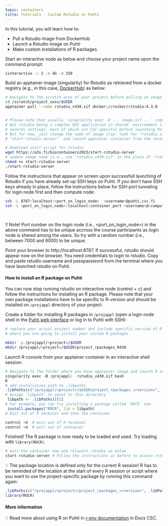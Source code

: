 ```yaml
---
topic: containers
title: Tutorial1 - Custom Rstudio on Puhti
---
```

In this tutorial, you will learn how to:
   - Pull a Rstudio image from DockerHub
   - Launch a Rstudio image on Puhti
   - Make custom installations of R packages



Start an interactive node as below and choose your project name upon the command prompt:

```bash
sinteractive -c 2 -m 4G -d 250

```
Build an apptainer image (singularity) for Rstudio as retrieved from  a docker registry (e.g., in this case, [DockerHub](https://hub.docker.com/)) as below:

```bash
# Navigate to the scratch area of your project before pulling an image from dockerhub
cd /scratch/project_xxxx/$USER 
apptainer pull --name rstudio_v430.sif docker://rocker/rstudio:4.3.0


# Please note that usually 'singularity exec -B ... image.sif ...' command is sufficient for most applications. 
# But rstudio being a complex GUI application in shared  environment like Puhti, we need to set 
# several settings, most of which are CSC-specific before launching Rstudio.
# But for now, just change the name of image (tip: look for "rstudio.sif" and you should see it in two places) in the ready-made script,
# "start-rstudio-server"  and launch apptainer container from the terminal. 

# Download start script for rstudio
wget https://a3s.fi/biocontainers2023/start-rstudio-server
# update image name (i.e., use 'rstudio_v430.sif' in the place of 'rstudio.sif') in the start script and launch rstudio
chmod +x start-rstudio-server 
./start-rstudio-server 
```
Follow the instructions that appear on screen upon successfull launching of Rstudio if you have already set-up SSH keys on Puhti. If you don't have SSH keys already in place, follow the instructions below for  SSH port tunneling for login node first and then compute node:

```bash
ssh -L 8787:localhost:<port_on_login_node>  <username>@puhti.csc.fi                     # Issue this command while being on local machine                                                        
ssh -L <port_on_login_node>:localhost:container_port <username>@<compute_hostname>      # Issue this command on login node; <compute_hostname> is compute node attached to 
                                                                                        # interactive session change "container_port" number where rstudio is exposed on 
                                                                                         # compute node); 
 ```
‼️ Note! Port number on the login node (i.e., <port_on_login_node>) in the above command has to be unique accross the course participants as login node is shared among the users. So try with a
random number (i.e., between 7000 and 9000) to be unique. 

Point your browser to http://localhost:8787. If successful, rstudio should appear now on the browser. You need credentials to login to rstudio. Copy and paste rstudio username and passpassword from the terminal where you have launched rstudio on Puhti.

#### How to install an R package on Puhti

You can now stop running rstudio on interactive node (control + c) and follow the instructions for installing an R package. Please note that your own package installations have to be specific to R-version and should be installed on `/projappl` directory of your project.

Create a folder for installing R packages in `/projappl` (open a login node shell in the [Puhti web interface](https://www.puhti.csc.fi/) or log in to Puhti with SSH):

``` bash
# replace your actual project number and include specific version of R (in this case, <rversion> is: R430) in the directory name
# where you are going to install your custom R packages

mkdir -p /projappl/<project>/$USER
mkdir /projappl/<project>/$USER/project_rpackages_R430   
```

Launch R console from your apptainer container in an interactive shell session: 

``` r
# Navigate to the folder where you have apptainer image and launch R session inside of Rstudio container
singularity exec -B /projappl/  rstudio_v430.sif bash
R
# add installation path to .libpaths 
.libPaths(c("/projappl/<project>/$USER/project_rpackages_<rversion>", .libPaths())) 
# Assign `libpath` to point to this directory 
 libpath <- .libPaths()[1]
# For example, you can try installing a package called `ROCR` now
 install.packages("ROCR", lib = libpath)
# Exit out of R terminal and then the container

control +d  # exit out of R terminal
control +d  # exit out of container
```

Finished! The R package is now ready to be loaded and used. Try loading with `library(ROCR)`.

```r
# exit the container now and relaunch rstudio as below
start-rstudio-server # Follow the instructions as before to access rstudio from your web browser

```

💡 The package location is defined only for the current R session! R has to be reminded of the location at the start of every R session or script where you want to use the project-specific package by running this command again:

``` r
.libPaths(c("/projappl/<project>/project_rpackages_<rversion>", .libPaths()))   # replace <rversion> with exact version tag you have used
library(ROCR)
```

#### More information

💡 Read more about using R on Puhti in [r-env documentation](https://docs.csc.fi/apps/r-env/) in Docs CSC.
